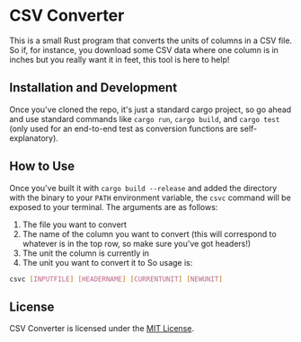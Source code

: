 # CSV Converter
This is a small Rust program that converts the units of columns in a CSV file. So if, for instance, you download some CSV data where one column is in inches but you really want it in feet, this tool is here to help!

## Installation and Development
Once you've cloned the repo, it's just a standard cargo project, so go ahead and use standard commands like `cargo run`, `cargo build`, and `cargo test` (only used for an end-to-end test as conversion functions are self-explanatory).

## How to Use
Once you've built it with `cargo build --release` and added the directory with the binary to your `PATH` environment variable, the `csvc` command will be exposed to your terminal. The arguments are as follows:
1. The file you want to convert
2. The name of the column you want to convert (this will correspond to whatever is in the top row, so make sure you've got headers!)
3. The unit the column is currently in
4. The unit you want to convert it to
So usage is:
```sh
csvc [INPUTFILE] [HEADERNAME] [CURRENTUNIT] [NEWUNIT]
```

## License
CSV Converter is licensed under the [MIT License](LICENSE).